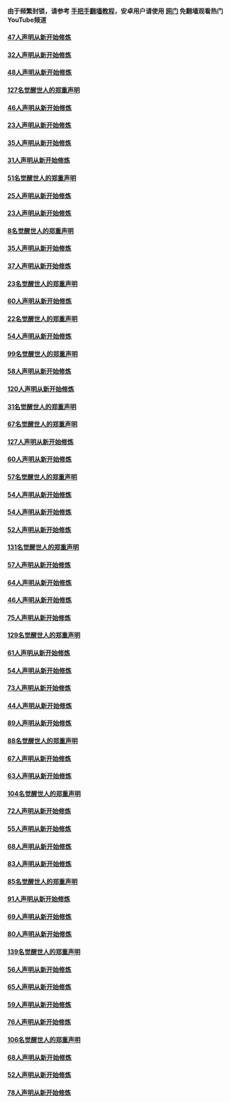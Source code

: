#### 由于频繁封锁，请参考 [手把手翻墙教程](https://github.com/gfw-breaker/guides/wiki/)，安卓用户请使用 [网门](https://github.com/gfw-breaker/nogfw/blob/master/dl.md?t=02260000) 免翻墙观看热门YouTube频道 

#### [47人声明从新开始修炼](../pages/91/421264.md?t=02260000) 

#### [32人声明从新开始修炼](../pages/91/421225.md?t=02260000) 

#### [48人声明从新开始修炼](../pages/91/421202.md?t=02260000) 

#### [127名觉醒世人的郑重声明](../pages/91/421224.md?t=02260000) 

#### [46人声明从新开始修炼](../pages/91/421203.md?t=02260000) 

#### [23人声明从新开始修炼](../pages/91/421138.md?t=02260000) 

#### [35人声明从新开始修炼](../pages/91/421122.md?t=02260000) 

#### [31人声明从新开始修炼](../pages/91/421081.md?t=02260000) 

#### [51名觉醒世人的郑重声明](../pages/91/421080.md?t=02260000) 

#### [25人声明从新开始修炼](../pages/91/421020.md?t=02260000) 

#### [23人声明从新开始修炼](../pages/91/420884.md?t=02260000) 

#### [8名觉醒世人的郑重声明](../pages/91/420883.md?t=02260000) 

#### [35人声明从新开始修炼](../pages/91/420809.md?t=02260000) 

#### [37人声明从新开始修炼](../pages/91/420766.md?t=02260000) 

#### [23名觉醒世人的郑重声明](../pages/91/420765.md?t=02260000) 

#### [60人声明从新开始修炼](../pages/91/420727.md?t=02260000) 

#### [22名觉醒世人的郑重声明](../pages/91/420726.md?t=02260000) 

#### [54人声明从新开始修炼](../pages/91/420529.md?t=02260000) 

#### [99名觉醒世人的郑重声明](../pages/91/420528.md?t=02260000) 

#### [58人声明从新开始修炼](../pages/91/420198.md?t=02260000) 

#### [120人声明从新开始修炼](../pages/91/420141.md?t=02260000) 

#### [31名觉醒世人的郑重声明](../pages/91/420197.md?t=02260000) 

#### [67名觉醒世人的郑重声明](../pages/91/420140.md?t=02260000) 

#### [127人声明从新开始修炼](../pages/91/420082.md?t=02260000) 

#### [60人声明从新开始修炼](../pages/91/420081.md?t=02260000) 

#### [57名觉醒世人的郑重声明](../pages/91/420080.md?t=02260000) 

#### [54人声明从新开始修炼](../pages/91/419533.md?t=02260000) 

#### [54人声明从新开始修炼](../pages/91/419532.md?t=02260000) 

#### [52人声明从新开始修炼](../pages/91/419531.md?t=02260000) 

#### [131名觉醒世人的郑重声明](../pages/91/419530.md?t=02260000) 

#### [57人声明从新开始修炼](../pages/91/419430.md?t=02260000) 

#### [64人声明从新开始修炼](../pages/91/419429.md?t=02260000) 

#### [46人声明从新开始修炼](../pages/91/419428.md?t=02260000) 

#### [75人声明从新开始修炼](../pages/91/419427.md?t=02260000) 

#### [129名觉醒世人的郑重声明](../pages/91/419426.md?t=02260000) 

#### [61人声明从新开始修炼](../pages/91/419198.md?t=02260000) 

#### [54人声明从新开始修炼](../pages/91/419197.md?t=02260000) 

#### [73人声明从新开始修炼](../pages/91/419196.md?t=02260000) 

#### [44人声明从新开始修炼](../pages/91/419075.md?t=02260000) 

#### [89人声明从新开始修炼](../pages/91/419074.md?t=02260000) 

#### [88名觉醒世人的郑重声明](../pages/91/419195.md?t=02260000) 

#### [67人声明从新开始修炼](../pages/91/419073.md?t=02260000) 

#### [63人声明从新开始修炼](../pages/91/419072.md?t=02260000) 

#### [104名觉醒世人的郑重声明](../pages/91/419071.md?t=02260000) 

#### [72人声明从新开始修炼](../pages/91/418902.md?t=02260000) 

#### [55人声明从新开始修炼](../pages/91/418901.md?t=02260000) 

#### [68人声明从新开始修炼](../pages/91/418900.md?t=02260000) 

#### [83人声明从新开始修炼](../pages/91/418757.md?t=02260000) 

#### [85名觉醒世人的郑重声明](../pages/91/418899.md?t=02260000) 

#### [91人声明从新开始修炼](../pages/91/418756.md?t=02260000) 

#### [69人声明从新开始修炼](../pages/91/418755.md?t=02260000) 

#### [80人声明从新开始修炼](../pages/91/418754.md?t=02260000) 

#### [139名觉醒世人的郑重声明](../pages/91/418753.md?t=02260000) 

#### [56人声明从新开始修炼](../pages/91/418594.md?t=02260000) 

#### [65人声明从新开始修炼](../pages/91/418593.md?t=02260000) 

#### [59人声明从新开始修炼](../pages/91/418592.md?t=02260000) 

#### [76人声明从新开始修炼](../pages/91/418431.md?t=02260000) 

#### [106名觉醒世人的郑重声明](../pages/91/418591.md?t=02260000) 

#### [68人声明从新开始修炼](../pages/91/418430.md?t=02260000) 

#### [52人声明从新开始修炼](../pages/91/418429.md?t=02260000) 

#### [78人声明从新开始修炼](../pages/91/418428.md?t=02260000) 

